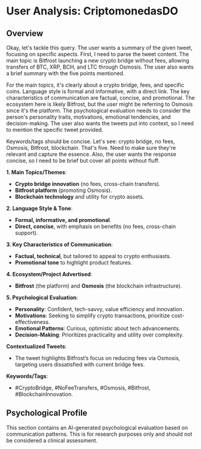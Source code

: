 # User Analysis: CriptomonedasDO

## Overview

<think>
Okay, let's tackle this query. The user wants a summary of the given tweet, focusing on specific aspects. First, I need to parse the tweet content. The main topic is Bitfrost launching a new crypto bridge without fees, allowing transfers of BTC, XRP, BCH, and LTC through Osmosis. The user also wants a brief summary with the five points mentioned.

For the main topics, it's clearly about a crypto bridge, fees, and specific coins. Language style is formal and informative, with a direct link. The key characteristics of communication are factual, concise, and promotional. The ecosystem here is likely Bitfrost, but the user might be referring to Osmosis since it's the platform. The psychological evaluation needs to consider the person's personality traits, motivations, emotional tendencies, and decision-making. The user also wants the tweets put into context, so I need to mention the specific tweet provided.

Keywords/tags should be concise. Let's see: crypto bridge, no fees, Osmosis, Bitfrost, blockchain. That's five. Need to make sure they're relevant and capture the essence. Also, the user wants the response concise, so I need to be brief but cover all points without fluff.
</think>

**1. Main Topics/Themes**:  
- **Crypto bridge innovation** (no fees, cross-chain transfers).  
- **Bitfrost platform** (promoting Osmosis).  
- **Blockchain technology** and utility for crypto assets.  

**2. Language Style & Tone**:  
- **Formal, informative, and promotional**.  
- **Direct, concise**, with emphasis on benefits (no fees, cross-chain support).  

**3. Key Characteristics of Communication**:  
- **Factual, technical**, but tailored to appeal to crypto enthusiasts.  
- **Promotional tone** to highlight product features.  

**4. Ecosystem/Project Advertised**:  
- **Bitfrost** (the platform) and **Osmosis** (the blockchain infrastructure).  

**5. Psychological Evaluation**:  
- **Personality**: Confident, tech-savvy, value efficiency and innovation.  
- **Motivations**: Seeking to simplify crypto transactions, prioritize cost-effectiveness.  
- **Emotional Patterns**: Curious, optimistic about tech advancements.  
- **Decision-Making**: Prioritizes practicality and utility over complexity.  

**Contextualized Tweets**:  
- The tweet highlights Bitfrost’s focus on reducing fees via Osmosis, targeting users dissatisfied with current bridge fees.  

**Keywords/Tags**:  
- #CryptoBridge, #NoFeeTransfers, #Osmosis, #Bitfrost, #BlockchainInnovation.

## Psychological Profile

This section contains an AI-generated psychological evaluation based on communication patterns. This is for research purposes only and should not be considered a clinical assessment.